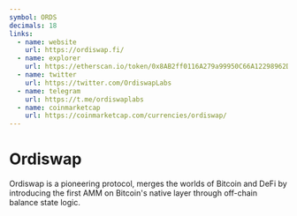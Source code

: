 ```yaml
---
symbol: ORDS
decimals: 18
links:
  - name: website
    url: https://ordiswap.fi/
  - name: explorer
    url: https://etherscan.io/token/0x8AB2ff0116A279a99950C66A12298962D152B83c
  - name: twitter
    url: https://twitter.com/OrdiswapLabs
  - name: telegram
    url: https://t.me/ordiswaplabs
  - name: coinmarketcap
    url: https://coinmarketcap.com/currencies/ordiswap/
---
```


# Ordiswap

Ordiswap is a pioneering protocol, merges the worlds of Bitcoin and DeFi by introducing the first AMM on Bitcoin's native layer through off-chain balance state logic.
